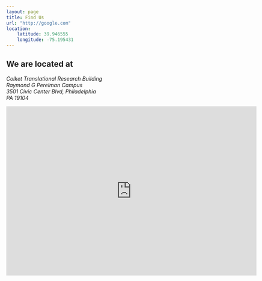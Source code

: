 ```yaml
---
layout: page
title: Find Us
url: "http://google.com"
location:
    latitude: 39.946555
    longitude: -75.195431
---
```


## We are located at

_Colket Translational Research Building<br>
Raymond G Perelman Campus<br>
3501 Civic Center Blvd, Philadelphia<br>
PA 19104_

<center>
<iframe width="666" height="450" frameborder="0" style="border:0" src="https://www.google.com/maps/embed/v1/place?q=place_id:ChIJkZBWL1zGxokRnRGQ3NOAWt8&key=AIzaSyAtkFnKRcD_SXI57sG7kJLHbyEstWEth14" allowfullscreen></iframe> 
</center>

